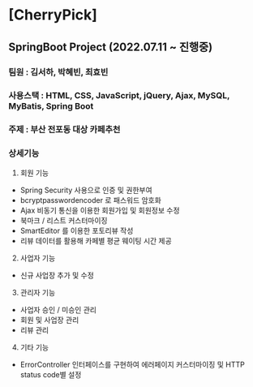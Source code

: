 # [CherryPick] 
## SpringBoot Project (2022.07.11 ~ 진행중)
### 팀원 : 김서하, 박혜빈, 최효빈
### 사용스택 : HTML, CSS, JavaScript, jQuery, Ajax, MySQL, MyBatis, Spring Boot
### 주제 : 부산 전포동 대상 카페추천
### 상세기능
1. 회원 기능
- Spring Security 사용으로 인증 및 권한부여
- bcryptpasswordencoder 로 패스워드 암호화
- Ajax 비동기 통신을 이용한 회원가입 및 회원정보 수정 
- 북마크 / 리스트 커스터마이징
- SmartEditor 를 이용한 포토리뷰 작성
- 리뷰 데이터를 활용해 카페별 평균 웨이팅 시간 제공
2. 사업자 기능
- 신규 사업장 추가 및 수정
3. 관리자 기능
- 사업자 승인 / 미승인 관리
- 회원 및 사업장 관리
- 리뷰 관리
4. 기타 기능
- ErrorController 인터페이스를 구현하여 에러페이지 커스터마이징 및 HTTP status code별 설정
